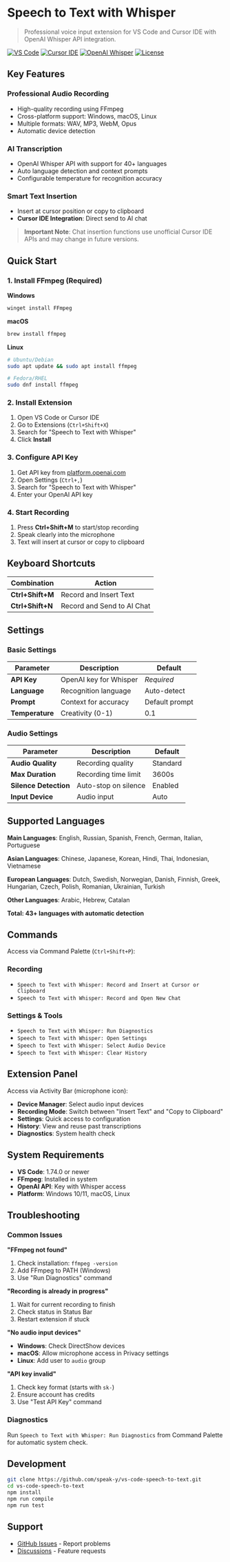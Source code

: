 # Speech to Text with Whisper

> Professional voice input extension for VS Code and Cursor IDE with OpenAI Whisper API integration.

[![VS Code](https://img.shields.io/badge/VS%20Code-1.74.0+-blue.svg)](https://code.visualstudio.com/)
[![Cursor IDE](https://img.shields.io/badge/Cursor%20IDE-Supported-green.svg)](https://cursor.sh/)
[![OpenAI Whisper](https://img.shields.io/badge/OpenAI-Whisper%20API-orange.svg)](https://openai.com/research/whisper)
[![License](https://img.shields.io/badge/License-MIT-yellow.svg)](LICENSE)

## Key Features

### Professional Audio Recording
- High-quality recording using FFmpeg
- Cross-platform support: Windows, macOS, Linux
- Multiple formats: WAV, MP3, WebM, Opus
- Automatic device detection

### AI Transcription
- OpenAI Whisper API with support for 40+ languages
- Auto language detection and context prompts
- Configurable temperature for recognition accuracy

### Smart Text Insertion
- Insert at cursor position or copy to clipboard
- **Cursor IDE Integration**: Direct send to AI chat

> **Important Note**: Chat insertion functions use unofficial Cursor IDE APIs and may change in future versions.

## Quick Start

### 1. Install FFmpeg (Required)

**Windows**
```bash
winget install FFmpeg
```

**macOS**
```bash
brew install ffmpeg
```

**Linux**
```bash
# Ubuntu/Debian
sudo apt update && sudo apt install ffmpeg

# Fedora/RHEL
sudo dnf install ffmpeg
```

### 2. Install Extension

1. Open VS Code or Cursor IDE
2. Go to Extensions (`Ctrl+Shift+X`)
3. Search for "Speech to Text with Whisper"
4. Click **Install**

### 3. Configure API Key

1. Get API key from [platform.openai.com](https://platform.openai.com/api-keys)
2. Open Settings (`Ctrl+,`)
3. Search for "Speech to Text with Whisper"
4. Enter your OpenAI API key

### 4. Start Recording

1. Press **Ctrl+Shift+M** to start/stop recording
2. Speak clearly into the microphone
3. Text will insert at cursor or copy to clipboard

## Keyboard Shortcuts

| Combination | Action |
|------------|----------|
| **Ctrl+Shift+M** | Record and Insert Text |
| **Ctrl+Shift+N** | Record and Send to AI Chat |

## Settings

### Basic Settings

| Parameter | Description | Default |
|----------|-------------|---------|
| **API Key** | OpenAI key for Whisper | *Required* |
| **Language** | Recognition language | Auto-detect |
| **Prompt** | Context for accuracy | Default prompt |
| **Temperature** | Creativity (0-1) | 0.1 |

### Audio Settings

| Parameter | Description | Default |
|----------|-------------|---------|
| **Audio Quality** | Recording quality | Standard |
| **Max Duration** | Recording time limit | 3600s |
| **Silence Detection** | Auto-stop on silence | Enabled |
| **Input Device** | Audio input | Auto |

## Supported Languages

**Main Languages**: English, Russian, Spanish, French, German, Italian, Portuguese

**Asian Languages**: Chinese, Japanese, Korean, Hindi, Thai, Indonesian, Vietnamese

**European Languages**: Dutch, Swedish, Norwegian, Danish, Finnish, Greek, Hungarian, Czech, Polish, Romanian, Ukrainian, Turkish

**Other Languages**: Arabic, Hebrew, Catalan

**Total: 43+ languages with automatic detection**

## Commands

Access via Command Palette (`Ctrl+Shift+P`):

### Recording
- `Speech to Text with Whisper: Record and Insert at Cursor or Clipboard`
- `Speech to Text with Whisper: Record and Open New Chat`

### Settings & Tools
- `Speech to Text with Whisper: Run Diagnostics`
- `Speech to Text with Whisper: Open Settings`
- `Speech to Text with Whisper: Select Audio Device`
- `Speech to Text with Whisper: Clear History`

## Extension Panel

Access via Activity Bar (microphone icon):

- **Device Manager**: Select audio input devices
- **Recording Mode**: Switch between "Insert Text" and "Copy to Clipboard"
- **Settings**: Quick access to configuration
- **History**: View and reuse past transcriptions
- **Diagnostics**: System health check

## System Requirements

- **VS Code**: 1.74.0 or newer
- **FFmpeg**: Installed in system
- **OpenAI API**: Key with Whisper access
- **Platform**: Windows 10/11, macOS, Linux

## Troubleshooting

### Common Issues

**"FFmpeg not found"**
1. Check installation: `ffmpeg -version`
2. Add FFmpeg to PATH (Windows)
3. Use "Run Diagnostics" command

**"Recording is already in progress"**
1. Wait for current recording to finish
2. Check status in Status Bar
3. Restart extension if stuck

**"No audio input devices"**
- **Windows**: Check DirectShow devices
- **macOS**: Allow microphone access in Privacy settings
- **Linux**: Add user to `audio` group

**"API key invalid"**
1. Check key format (starts with `sk-`)
2. Ensure account has credits
3. Use "Test API Key" command

### Diagnostics

Run `Speech to Text with Whisper: Run Diagnostics` from Command Palette for automatic system check.

## Development

```bash
git clone https://github.com/speak-y/vs-code-speech-to-text.git
cd vs-code-speech-to-text
npm install
npm run compile
npm run test
```

## Support

- [GitHub Issues](https://github.com/speak-y/vs-code-speech-to-text/issues) - Report problems
- [Discussions](https://github.com/speak-y/vs-code-speech-to-text/discussions) - Feature requests